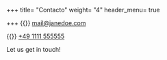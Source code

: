+++
title= "Contacto"
weight= "4"
header_menu= true

+++
{{<icon class="fa fa-envelope">}} [mail@janedoe.com](mailto:your-email@your-domain.com)

{{<icon class="fa fa-phone">}} [+49 1111 555555](tel:+491111555555)

Let us get in touch!  